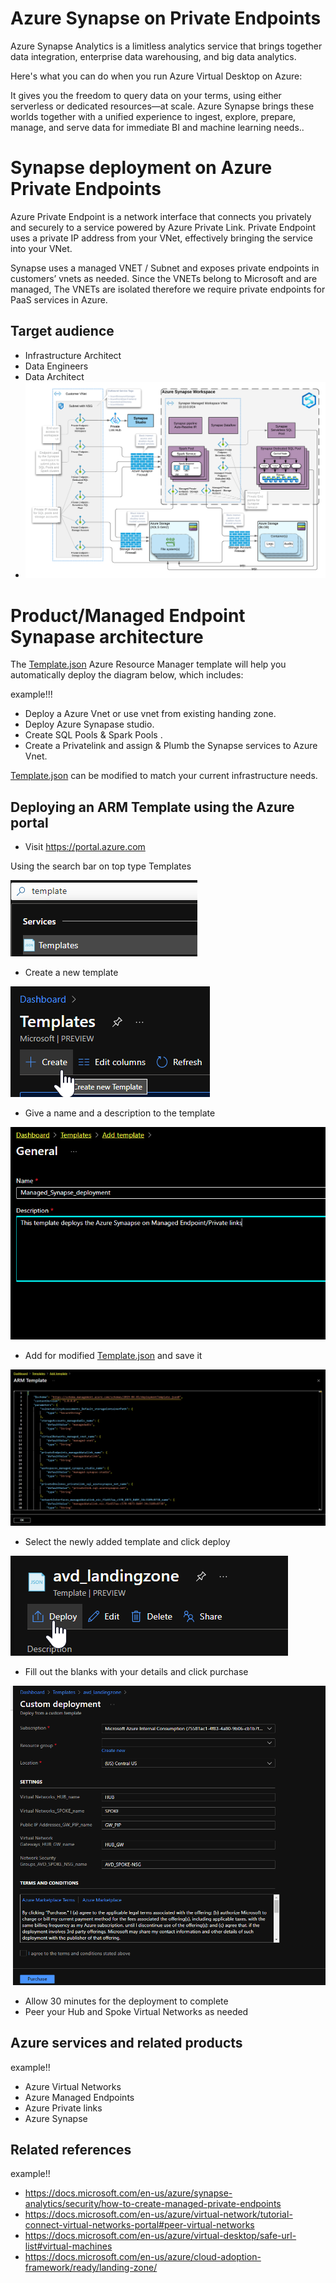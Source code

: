
# Azure Synapse on Private Endpoints

Azure Synapse Analytics is a limitless analytics service that brings together data integration, enterprise data warehousing, and big data analytics. 

Here's what you can do when you run Azure Virtual Desktop on Azure:

It gives you the freedom to query data on your terms, using either serverless or dedicated resources—at scale. Azure Synapse brings these worlds together with a unified experience to ingest, explore, prepare, manage, and serve data for immediate BI and machine learning needs..

# Synapse deployment on Azure Private Endpoints 

Azure Private Endpoint is a network interface that connects you privately and securely to a service powered by Azure Private Link. Private Endpoint uses a private IP address from your VNet, effectively bringing the service into your VNet. 

Synapse uses a managed VNET / Subnet and exposes private endpoints in customers’ vnets as needed. Since the VNETs belong to Microsoft and are managed, The VNETs are isolated therefore we require private endpoints for PaaS services in Azure.


## Target audience

- Infrastructure Architect
- Data Engineers
- Data Architect
- ![alt image](https://github.com/kamaddal/Managed-Synapse_deployment/blob/main/azure-synapse-detailed-diagram.png?raw=true)

# Product/Managed Endpoint Synapase architecture

The [Template.json](Template.json) Azure Resource Manager template will help you automatically deploy the diagram below, which includes:

example!!!

- Deploy a Azure Vnet or use vnet from existing handing zone.
- Deploy Azure Synapase studio.
- Create SQL Pools & Spark Pools .
- Create a Privatelink and assign & Plumb the Synapse services to Azure Vnet.



[Template.json](Template.json) can be modified to match your current infrastructure needs.

## Deploying an ARM Template using the Azure portal

- Visit https://portal.azure.com

Using the search bar on top type Templates

![alt image](https://github.com/DavidArayaSanabria/AVDLandingZone/blob/0c27bbe224b6c1e408883e4fd22b992d503549fd/Search.png?raw=true)

- Create a new template

![alt image](https://github.com/DavidArayaSanabria/AVDLandingZone/blob/8bd3fb167da7f7c76eb01954d73f1ce6948a9a41/create.png?raw=true)

- Give a name and a description to the template

![alt image](https://github.com/kamaddal/Managed-Synapse_deployment/blob/main/Description.PNG?raw=true)

- Add for modified [Template.json](Template.json) and save it

![alt image](https://github.com/kamaddal/Managed-Synapse_deployment/blob/main/template_code.PNG?raw=true)

- Select the newly added template and click deploy

![alt image](https://github.com/DavidArayaSanabria/AVDLandingZone/blob/8bd3fb167da7f7c76eb01954d73f1ce6948a9a41/Select%20and%20deploy%20template.png?raw=true)

- Fill out the blanks with your details and click purchase

![alt image](https://github.com/DavidArayaSanabria/AVDLandingZone/blob/8bd3fb167da7f7c76eb01954d73f1ce6948a9a41/Fill%20out%20the%20details%20and%20purchase.png?raw=true)

- Allow 30 minutes for the deployment to complete
- Peer your Hub and Spoke Virtual Networks as needed

## Azure services and related products

example!!
- Azure Virtual Networks
- Azure Managed Endpoints
- Azure Private links
- Azure Synapse

## Related references
example!!
- https://docs.microsoft.com/en-us/azure/synapse-analytics/security/how-to-create-managed-private-endpoints
- https://docs.microsoft.com/en-us/azure/virtual-network/tutorial-connect-virtual-networks-portal#peer-virtual-networks
- https://docs.microsoft.com/en-us/azure/virtual-desktop/safe-url-list#virtual-machines
- https://docs.microsoft.com/en-us/azure/cloud-adoption-framework/ready/landing-zone/




